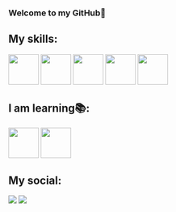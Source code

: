 ### Welcome to my GitHub👋<br />
## My skills:
<img src="https://cdn.jsdelivr.net/gh/devicons/devicon/icons/python/python-original.svg" hight="60" width="60"/>  <img src="https://cdn.jsdelivr.net/gh/devicons/devicon/icons/c/c-plain.svg" hight="60" width="60"/>  <img src="https://cdn.jsdelivr.net/gh/devicons/devicon/icons/mysql/mysql-original-wordmark.svg" hight="60" width="60"/> <img src="https://cdn.jsdelivr.net/gh/devicons/devicon/icons/html5/html5-original.svg" hight="60" width="60"/>  <img src="https://cdn.jsdelivr.net/gh/devicons/devicon/icons/css3/css3-original.svg" hight="60" width="60"/>

## I am learning:books::
<img src="https://cdn.jsdelivr.net/gh/devicons/devicon/icons/javascript/javascript-original.svg" hight="60" width="60"/>  <img src="https://cdn.jsdelivr.net/gh/devicons/devicon/icons/java/java-plain.svg" hight="60" width="60"/>

## My social:
<a href="https://www.linkedin.com/in/joao-pedro-klemar/"><img src="https://img.shields.io/badge/LinkedIn-0077B5?style=for-the-badge&logo=linkedin&logoColor=white"></a>  <a href="https://stackoverflow.com/users/22291462/joão-pedro-klemar-covos"><img src="https://img.shields.io/badge/Stack_Overflow-FE7A16?style=for-the-badge&logo=stack-overflow&logoColor=white"></a>
